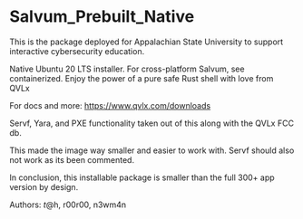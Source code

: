 # Salvum_Prebuilt_Native
This is the package deployed for Appalachian State University to support interactive cybersecurity education.

Native Ubuntu 20 LTS installer. For cross-platform Salvum, see containerized. Enjoy the power of a pure safe Rust shell with love from QVLx

For docs and more: https://www.qvlx.com/downloads

Servf, Yara, and PXE functionality taken out of this along with the QVLx FCC db.

This made the image way smaller and easier to work with. Servf should also not work as its been commented.

In conclusion, this installable package is smaller than the full 300+ app version by design.

Authors: $t@$h, r00r00, n3wm4n
